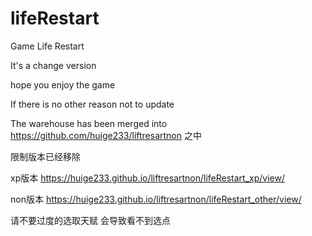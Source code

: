 # lifeRestart

Game Life Restart

It's a change version

hope you enjoy the game

If there is no other reason not to update

The warehouse has been merged into https://github.com/huige233/liftresartnon 之中

限制版本已经移除

xp版本  https://huige233.github.io/liftresartnon/lifeRestart_xp/view/

non版本  https://huige233.github.io/liftresartnon/lifeRestart_other/view/

请不要过度的选取天赋 会导致看不到选点
